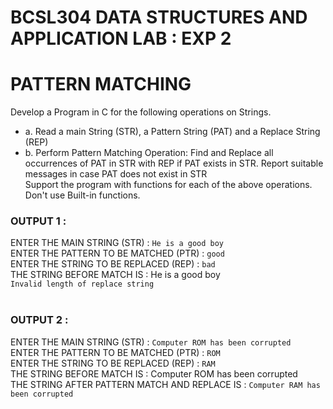 # BCSL304 DATA  STRUCTURES AND APPLICATION LAB : EXP 2
# PATTERN MATCHING 

Develop a Program in C for the following operations on Strings. 
* a. Read a main String (STR), a Pattern String (PAT) and a Replace String (REP)<br>
* b. Perform Pattern Matching Operation: Find and Replace all occurrences of PAT in 
STR with REP if PAT exists in STR. Report suitable messages in case PAT does not 
exist in STR<br>
Support the program with functions for each of the above operations. Don't use Built-in 
functions.

### OUTPUT 1 :

ENTER THE MAIN STRING (STR) : `He is a good boy`<br>
ENTER THE PATTERN TO BE MATCHED (PTR) : `good`<br>
ENTER THE STRING TO BE REPLACED (REP) : `bad`<br>
THE STRING BEFORE MATCH IS :
He is a good boy<br>
`Invalid length of replace string`<br><br>

### OUTPUT 2 :

ENTER THE MAIN STRING (STR) : `Computer ROM has been corrupted`<br>
ENTER THE PATTERN TO BE MATCHED (PTR) : `ROM`<br>
ENTER THE STRING TO BE REPLACED (REP) : `RAM`<br>
THE STRING BEFORE MATCH IS :
Computer ROM has been corrupted<br>
THE STRING AFTER PATTERN MATCH AND REPLACE IS : `Computer RAM has been corrupted`<br><br>
